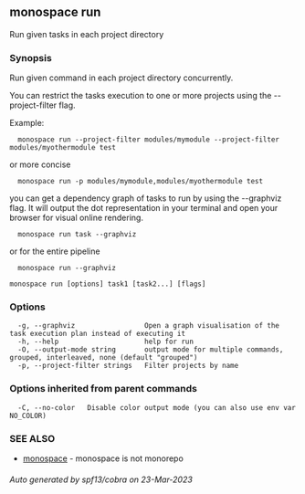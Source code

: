 ## monospace run

Run given tasks in each project directory

### Synopsis

Run given command in each project directory concurrently.

You can restrict the tasks execution to one or more projects
using the --project-filter flag.

Example:
```
  monospace run --project-filter modules/mymodule --project-filter modules/myothermodule test
```
or more concise
```
  monospace run -p modules/mymodule,modules/myothermodule test
```

you can get a dependency graph of tasks to run by using the --graphviz flag.
It will output the dot representation in your terminal and open your browser
for visual online rendering.

```
  monospace run task --graphviz
```
or for the entire pipeline
```
  monospace run --graphviz
```

```
monospace run [options] task1 [task2...] [flags]
```

### Options

```
  -g, --graphviz                 Open a graph visualisation of the task execution plan instead of executing it
  -h, --help                     help for run
  -O, --output-mode string       output mode for multiple commands, grouped, interleaved, none (default "grouped")
  -p, --project-filter strings   Filter projects by name
```

### Options inherited from parent commands

```
  -C, --no-color   Disable color output mode (you can also use env var NO_COLOR)
```

### SEE ALSO

* [monospace](monospace.md)	 - monospace is not monorepo

###### Auto generated by spf13/cobra on 23-Mar-2023
